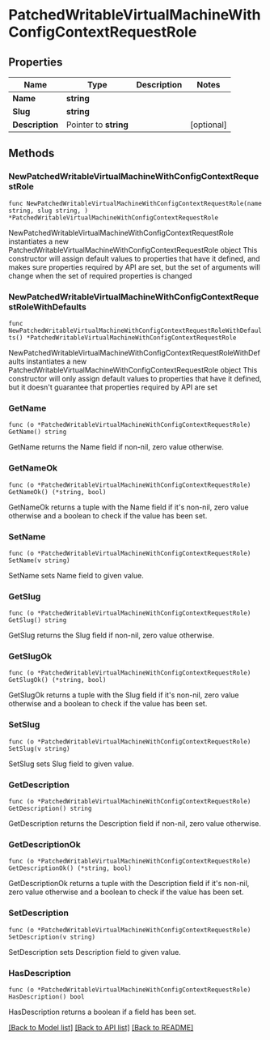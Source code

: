 # PatchedWritableVirtualMachineWithConfigContextRequestRole

## Properties

Name | Type | Description | Notes
------------ | ------------- | ------------- | -------------
**Name** | **string** |  | 
**Slug** | **string** |  | 
**Description** | Pointer to **string** |  | [optional] 

## Methods

### NewPatchedWritableVirtualMachineWithConfigContextRequestRole

`func NewPatchedWritableVirtualMachineWithConfigContextRequestRole(name string, slug string, ) *PatchedWritableVirtualMachineWithConfigContextRequestRole`

NewPatchedWritableVirtualMachineWithConfigContextRequestRole instantiates a new PatchedWritableVirtualMachineWithConfigContextRequestRole object
This constructor will assign default values to properties that have it defined,
and makes sure properties required by API are set, but the set of arguments
will change when the set of required properties is changed

### NewPatchedWritableVirtualMachineWithConfigContextRequestRoleWithDefaults

`func NewPatchedWritableVirtualMachineWithConfigContextRequestRoleWithDefaults() *PatchedWritableVirtualMachineWithConfigContextRequestRole`

NewPatchedWritableVirtualMachineWithConfigContextRequestRoleWithDefaults instantiates a new PatchedWritableVirtualMachineWithConfigContextRequestRole object
This constructor will only assign default values to properties that have it defined,
but it doesn't guarantee that properties required by API are set

### GetName

`func (o *PatchedWritableVirtualMachineWithConfigContextRequestRole) GetName() string`

GetName returns the Name field if non-nil, zero value otherwise.

### GetNameOk

`func (o *PatchedWritableVirtualMachineWithConfigContextRequestRole) GetNameOk() (*string, bool)`

GetNameOk returns a tuple with the Name field if it's non-nil, zero value otherwise
and a boolean to check if the value has been set.

### SetName

`func (o *PatchedWritableVirtualMachineWithConfigContextRequestRole) SetName(v string)`

SetName sets Name field to given value.


### GetSlug

`func (o *PatchedWritableVirtualMachineWithConfigContextRequestRole) GetSlug() string`

GetSlug returns the Slug field if non-nil, zero value otherwise.

### GetSlugOk

`func (o *PatchedWritableVirtualMachineWithConfigContextRequestRole) GetSlugOk() (*string, bool)`

GetSlugOk returns a tuple with the Slug field if it's non-nil, zero value otherwise
and a boolean to check if the value has been set.

### SetSlug

`func (o *PatchedWritableVirtualMachineWithConfigContextRequestRole) SetSlug(v string)`

SetSlug sets Slug field to given value.


### GetDescription

`func (o *PatchedWritableVirtualMachineWithConfigContextRequestRole) GetDescription() string`

GetDescription returns the Description field if non-nil, zero value otherwise.

### GetDescriptionOk

`func (o *PatchedWritableVirtualMachineWithConfigContextRequestRole) GetDescriptionOk() (*string, bool)`

GetDescriptionOk returns a tuple with the Description field if it's non-nil, zero value otherwise
and a boolean to check if the value has been set.

### SetDescription

`func (o *PatchedWritableVirtualMachineWithConfigContextRequestRole) SetDescription(v string)`

SetDescription sets Description field to given value.

### HasDescription

`func (o *PatchedWritableVirtualMachineWithConfigContextRequestRole) HasDescription() bool`

HasDescription returns a boolean if a field has been set.


[[Back to Model list]](../README.md#documentation-for-models) [[Back to API list]](../README.md#documentation-for-api-endpoints) [[Back to README]](../README.md)


